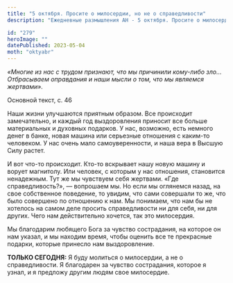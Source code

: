 ```yaml
---
title: "5 октября. Просите о милосердии, но не о справедливости"
description: "Ежедневные размышления АН - 5 октября. Просите о милосердии, но не о справедливости"

id: "279"
heroImage: ""
datePublished: 2023-05-04
moth: "oktyabr"
---
```


_«Многие из нас с трудом признают, что мы причинили кому-либо зло… Отбрасываем
оправдания и наши мысли о том, что мы являемся жертвами»._

Основной текст, с. 46

Наши жизни улучшаются приятным образом. Все происходит замечательно, и каждый
год выздоровления приносит все больше материальных и духовных подарков. У нас,
возможно, есть немного денег в банке, новая машина или серьезные отношения с
каким-то человеком. У нас очень мало самоуверенности, и наша вера в Высшую
Силу растет.

И вот что-то происходит. Кто-то вскрывает нашу новую машину и ворует
магнитолу. Или человек, с которым у нас отношения, становится ненадежным. Тут
же мы чувствуем себя жертвами. «Где справедливость?», — вопрошаем мы. Но если
мы оглянемся назад, на свое собственное поведение, то увидим, что сами
совершали то же, что было совершено по отношению к нам. Мы понимаем, что нам
бы не хотелось на самом деле просить справедливости ни для себя, ни для
других. Чего нам действительно хочется, так это милосердия.

Мы благодарим любящего Бога за чувство сострадания, на которое он нам указал,
и мы находим время, чтобы оценить все те прекрасные подарки, которые принесло
нам выздоровление.

**ТОЛЬКО СЕГОДНЯ:** Я буду молиться о милосердии, а не о справедливости. Я
благодарен за чувство сострадания, которое я узнал, и я предложу другим людям
свое милосердие.
